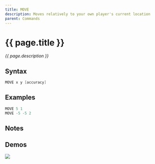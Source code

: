 ```yaml
---
title: MOVE
description: Moves relatively to your own player's current location
parent: Commands
---
```


# {{ page.title }}

_{{ page.description }}_

## Syntax

```java
MOVE x y [accuracy] 
```

## Examples

```java
MOVE 5 1
MOVE -5 -5 2
```

## Notes


## Demos

![](https://i.imgur.com/tl9EtDV.gif)

